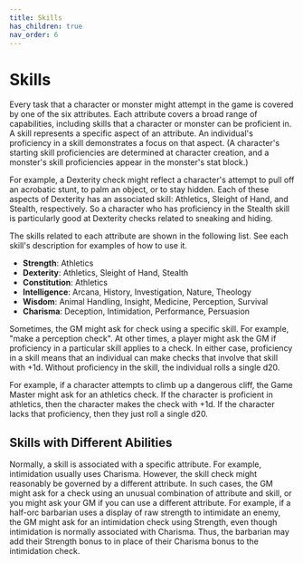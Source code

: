 ```yaml
---
title: Skills
has_children: true
nav_order: 6
---
```


# Skills
Every task that a character or monster might attempt in the game is covered by one of the six attributes. Each attribute covers a broad range of capabilities, including skills that a character or monster can be proficient in. A skill represents a specific aspect of an attribute. An individual's proficiency in a skill demonstrates a focus on that aspect. (A character's starting skill proficiencies are determined at character creation, and a monster's skill proficiencies appear in the monster's stat block.)

For example, a Dexterity check might reflect a character's attempt to pull off an acrobatic stunt, to palm an object, or to stay hidden. Each of these aspects of Dexterity has an associated skill: Athletics, Sleight of Hand, and Stealth, respectively. So a character who has proficiency in the Stealth skill is particularly good at Dexterity checks related to sneaking and hiding.

The skills related to each attribute are shown in the following list. See each skill's description for examples of how to use it.
* **Strength**: Athletics
* **Dexterity**: Athletics, Sleight of Hand, Stealth
* **Constitution**: Athletics
* **Intelligence**: Arcana, History, Investigation, Nature, Theology 
* **Wisdom**: Animal Handling, Insight, Medicine, Perception, Survival
* **Charisma**: Deception, Intimidation, Performance, Persuasion

Sometimes, the GM might ask for check using a specific skill. For example, "make a perception check". At other times, a player might ask the GM if proficiency in a particular skill applies to a check. In either case, proficiency in a skill means that an individual can make checks that involve that skill with +1d. Without proficiency in the skill, the individual rolls a single d20.

For example, if a character attempts to climb up a dangerous cliff, the Game Master might ask for an athletics check. If the character is proficient in athletics, then the character makes the check with +1d. If the character lacks that proficiency, then they just roll a single d20.

## Skills with Different Abilities
Normally, a skill is associated with a specific attribute. For example, intimidation usually uses Charisma. However, the skill check might reasonably be governed by a different attribute. In such cases, the GM might ask for a check using an unusual combination of attribute and skill, or you might ask your GM if you can use a different attribute. For example, if a half-orc barbarian uses a display of raw strength to intimidate an enemy, the GM might ask for an intimidation check using Strength, even though intimidation is normally associated with Charisma. Thus, the barbarian may add their Strength bonus to in place of their Charisma bonus to the intimidation check.
